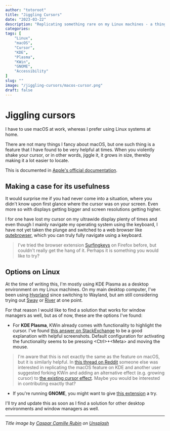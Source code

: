 ```yaml
---
author: "totoroot"
title: "Jiggling Cursors"
date: "2023-03-22"
description: "Replicating something rare on my Linux machines - a thing I like about macOS"
categories:
tags: [
    "Linux",
    "macOS",
    "Cursor",
    "KDE",
    "Plasma",
    "KWin",
    "GNOME",
    "Accessibility"
]
slug: ""
image: "/jiggling-cursors/macos-cursor.png"
draft: false
---
```


# Jiggling cursors

I have to use macOS at work, whereas I prefer using Linux systems at home.

There are not many things I fancy about macOS, but one such thing is a feature that I have found to be very helpful at times. When you violently shake your cursor, or in other words, jiggle it, it grows in size, thereby making it a lot easier to locate.

This is documented in [Apple's official documentation](https://support.apple.com/en-in/guide/mac-help/mchlp2920/mac).


## Making a case for its usefulness

It would surprise me if you had never come into a situation, where you didn't know upon first glance where the cursor was on your screen. Even more so with displays getting bigger and screen resolutions getting higher.

I for one have lost my cursor on my ultrawide display plenty of times and even though I mainly navigate my operating system using the keyboard, I have not yet taken the plunge and switched to a web browser like [qutebrowser](https://www.qutebrowser.org/), which you can truly fully navigate using a keyboard.

> I've tried the browser extension [Surfingkeys](https://github.com/brookhong/Surfingkeys) on Firefox before, but couldn't really get the hang of it. Perhaps it is something you would like to try?

## Options on Linux

At the time of writing this, I'm mostly using KDE Plasma as a desktop environment on my Linux machines. On my main desktop computer, I've been using [Hyprland](https://hyprland.org/) since switching to Wayland, but am still considering trying out [Sway](https://swaywm.org/) or [River](https://github.com/riverwm/river) at one point.

For that reason I would like to find a solution that works for window managers as well, but as of now, these are the options I've found:

- For **KDE Plasma**, KWin already comes with functionality to highlight the cursor. I've found [this answer on StackExchange](https://unix.stackexchange.com/a/570608) to be a good explanation with helpful screenshots. Default configuration for activating the functionality seems to be pressing \<Ctrl\>+\<Meta\> and moving the mouse.

> I'm aware that this is not exactly the same as the feature on macOS, but it is similarly helpful. In [this thread on Reddit](https://www.reddit.com/r/kde/comments/k62cxr/shake_to_find_pointer_alternative_for_kde/) someone else was interested in replicating the macOS feature on KDE and another user suggested forking KWin and adding an alternative effect (e.g. growing cursor) to [the existing cursor effect](https://github.com/KDE/kwin/tree/master/src/effects/trackmouse). Maybe you would be interested in contributing exactly that?

- If you're running **GNOME**, you might want to give [this extension](https://github.com/jeffchannell/jiggle) a try.

I'll try and update this as soon as I find a solution for other desktop environments and window managers as well.

---

*Title image by [Caspar Camille Rubin](https://unsplash.com/@casparrubin?utm_source=unsplash&utm_medium=referral&utm_content=creditCopyText) on [Unsplash](https://unsplash.com/photos/fPkvU7RDmCo?utm_source=unsplash&utm_medium=referral&utm_content=creditCopyText)*
